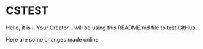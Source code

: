 # CSTEST
Hello, it is I, Your Creator. 
I will be using this README.md file to test GitHub.

Here are some changes made online
